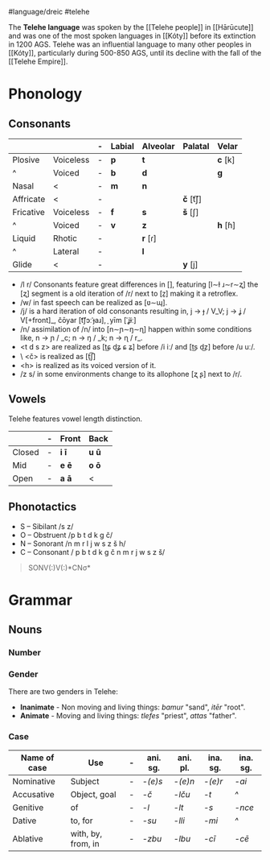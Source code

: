 #language/dreic #telehe 

The **Telehe language** was spoken by the [[Telehe people]] in [[Hārūcute]] and was one of the most spoken languages in [[Kóty]] before its extinction in 1200 AGS. Telehe was an influential language to many other peoples in [[Kóty]], particularly during 500-850 AGS, until its decline with the fall of the [[Telehe Empire]].

# Phonology

## Consonants

|           |           | -   | Labial | Alveolar   | Palatal      | Velar      |
| --------- | --------- | --- | ------ | ---------- | ------------ | ---------- |
| Plosive   | Voiceless | -   | **p**  | **t**      |              | **c** \[k] |
| ^         | Voiced    | -   | **b**  | **d**      |              | **g**      |
| Nasal     | <         | -   | **m**  | **n**      |              |            |
| Affricate | <         | -   |        |            | **č** \[t͡ʃ] |            |
| Fricative | Voiceless | -   | **f**  | **s**      | **š** \[ʃ]   |            |
| ^         | Voiced    | -   | **v**  | **z**      |              | **h** \[ɦ] |
| Liquid    | Rhotic    | -   |        | **r** \[ɾ] |              |            |
| ^         | Lateral   | -   |        | **l**      |              |            |
| Glide     | <         | -   |        |            | **y** \[j]   |            |

- /l r/ Consonants feature great differences in [], featuring \[l∼ɫ ɹ∼r∼ʐ] the [ʐ] segment is a old iteration of /r/ next to \[z̠] making it a retroflex.
- /w/ in fast speech can be realized as \[ʋ∼ɰ].
- /j/ is a hard iteration of old consonants resulting in, j → ɟ / V_V; j → ʝ / V\[+front]\_, čōyar \[t͡ʃɔːˈɟaɹ], ̠ yīm \[ˈʝɨ̃ː]
- /n/ assimilation of /n/ into \[n∼ɲ∼ŋ∼ɳ] happen within some conditions like, n → ɲ / \_c; n → ŋ / \_k; n → ɳ / r\_.
- \<t d s z> are realized as \[t͜ɕ d͜ʑ ɕ ʑ] before /i iː/ and \[t͜s d͜z] before /u uː/.
- \ <č> is realized as \[t̠͡ʃ]
- \<h> is realized as its voiced version of it.
- /z s/ in some environments change to its allophone \[ʐ ʂ] next to /r/.

## Vowels

Telehe features vowel length distinction. 

|        | -   | Front   | Back    |
| ------ | --- | ------- | ------- |
| Closed | -   | **i ī** | **u ū** |
| Mid    | -   | **e ē** | **o ō** |
| Open   | -   | **a ā** | <       |

## Phonotactics

- S – Sibilant /s z/
- O – Obstruent /p b t d k g č/
- N – Sonorant /n m r l j w s z š h/
- C – Consonant / p b t d k g č n m r j w s z š/
> SONV(:)V(:)\*CNσ\*

# Grammar

## Nouns

### Number

### Gender

There are two genders in Telehe:
- **Inanimate** - Non moving and living things: *bamur* "sand", *itēr* "root".
- **Animate** - Moving and living things: *tlefes* "priest", *attas* "father".

### Case

| Name of case | Use                | -   | ani. sg. | ani. pl. | ina. sg. | ina. sg. |
| ------------ | ------------------ | --- | -------- | -------- | -------- | -------- |
| Nominative   | Subject            | -   | *-(e)s*    | *-(e)n*    | *-(e)r*    | *-ai*      |
| Accusative   | Object, goal       | -   | *-č*       | *-lču*     | *-t*       | *^*        |
| Genitive     | of                 | -   | *-l*       | *-lt*      | *-s*       | *-nce*     |
| Dative       | to, for            | -   | *-su*      | *-lli*     | *-mi*      | *^*        |
| Ablative     | with, by, from, in | -   | *-zbu*     | *-lbu*     | *-cī*      | *-cē*      |
